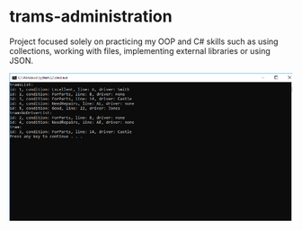 # trams-administration
Project focused solely on practicing my OOP and C# skills such as using collections, working with files, implementing external libraries or using JSON.

![screenshot](https://github.com/DanielSima/trams-administration/blob/master/image.png?raw=true)
